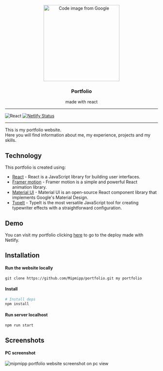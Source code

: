 <div align="center">
  <img align="center" width="250" height="250" alt="Code image from Google" src="https://cdn-icons-png.flaticon.com/512/1005/1005142.png" />
  <h3 align="center">Portfolio</h3>
  <p align="center">made with react</p>
</div>

<hr />

![React](https://img.shields.io/badge/react-%2320232a.svg?style=for-the-badge&logo=react&logoColor=%2361DAFB)
[![Netlify Status](https://api.netlify.com/api/v1/badges/948cc3bb-da0e-48f2-91ee-80c1185be367/deploy-status)](https://app.netlify.com/sites/mipmipp-portfolio/deploys)

<hr />

This is my portfolio website.
<br />
Here you will find information about me, my experience, projects and my skills.

## Technology
This portfolio is created using:
- [React](https://reactjs.org) - React is a JavaScript library for building user interfaces.
- [Framer motion](https://www.framer.com/motion/) - Framer motion is a simple and powerful React animation library.
- [Material UI](https://mui.com/) - Material UI is an open-source React component library that implements Google's Material Design.
- [TypeIt](https://www.typeitjs.com/) - TypeIt is the most versatile JavaScript tool for creating typewriter effects with a straightforward configuration.

## Demo
You can visit my portfolio clicking [here](https://mipmipp-portfolio.netlify.app/) to go to the deploy made with Netlify.

## Installation
#### Run the website locally
```
git clone https://github.com/Mipmipp/portfolio.git my portfolio
```
#### Install

```bash
# Install deps
npm install
```

#### Run server localhost

```bash
npm run start
```

## Screenshots

 #### PC screenshot
<img align="center" max-width="600" alt="mipmipp portfolio website screenshot on pc view" src="https://i.ibb.co/fdHFJwX/mipmipp-portfolio.png" />
